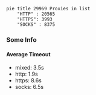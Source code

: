 
```mermaid
pie title 29969 Proxies in list
    "HTTP" : 20565
    "HTTPS": 3993
    "SOCKS" : 8375
```

### Some Info
#### Average Timeout

- mixed: 3.5s
- http: 1.9s
- https: 8.6s
- socks: 6.5s